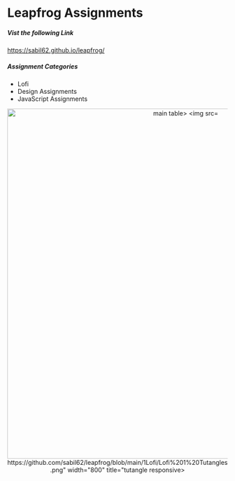 # Leapfrog Assignments
##### Vist the following Link
https://sabil62.github.io/leapfrog/

##### Assignment Categories
- Lofi
- Design Assignments
- JavaScript Assignments

<p align="center">
  <img src="https://github.com/sabil62/leapfrog/blob/main/assets/leapf.jpg" width="800" title="main table>
   <img src="https://github.com/sabil62/leapfrog/blob/main/assets/tutangle.jpg" width="450" title="tutangle responsive>  
  
  <img src="https://github.com/sabil62/leapfrog/blob/main/1Lofi/Lofi%201%20Tutangles.png" width="800" title="tutangle responsive>  

</p>
